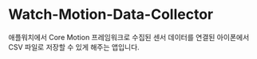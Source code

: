 # Watch-Motion-Data-Collector
애플워치에서 Core Motion 프레임워크로 수집된 센서 데이터를 연결된 아이폰에서 CSV 파일로 저장할 수 있게 해주는 앱입니다.

